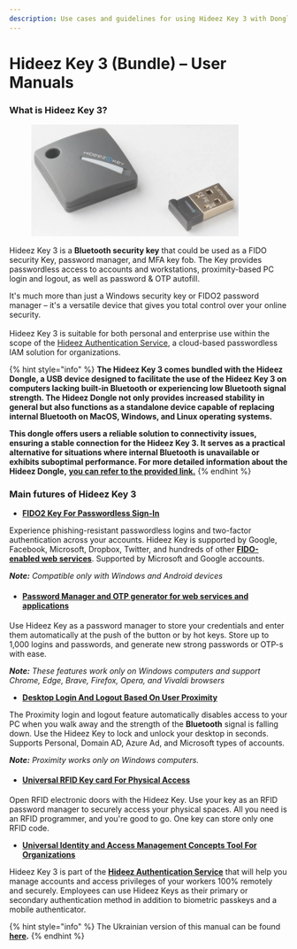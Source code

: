 ```yaml
---
description: Use cases and guidelines for using Hideez Key 3 with Dongle
---
```


# Hideez Key 3 (Bundle) – User Manuals

### What is Hideez Key 3?

<figure><img src=".gitbook/assets/Screenshot_2 (1).png" alt="" width="375"><figcaption></figcaption></figure>

Hideez Key 3  is a **Bluetooth security key** that could be used as a FIDO security Key, password manager, and MFA key fob. The Key provides passwordless access to accounts and workstations, proximity-based PC login and logout, as well as password & OTP autofill.

&#x20;It's much more than just a Windows security key or FIDO2 password manager – it's a versatile device that gives you total control over your online security.\
\
Hideez Key 3 is suitable for both personal and enterprise use within the scope of the [Hideez Authentication Service](https://hideez.com/pages/hideez-authentication-service), a cloud-based passwordless IAM solution for organizations.

{% hint style="info" %}
**The Hideez Key 3 comes bundled with the Hideez Dongle, a USB device designed to facilitate the use of the Hideez Key 3 on computers lacking built-in Bluetooth or experiencing low Bluetooth signal strength. The Hideez Dongle not only provides increased stability in general but also functions as a standalone device capable of replacing internal Bluetooth on MacOS, Windows, and Linux operating systems.**

**This dongle offers users a reliable solution to connectivity issues, ensuring a stable connection for the Hideez Key 3. It serves as a practical alternative for situations where internal Bluetooth is unavailable or exhibits suboptimal performance. For more detailed information about the Hideez Dongle,** [**you can refer to the provided link.**](https://dongle.hideez.com/)
{% endhint %}

### Main futures of Hideez Key 3

* [**FIDO2 Key For Passwordless Sign-In**](passwordless-fido-authentication-and-2fa/setting-up-passwordless-logins-and-2fa.md)

Experience phishing-resistant passwordless logins and two-factor authentication across your accounts. Hideez Key is supported by Google, Facebook, Microsoft, Dropbox, Twitter, and hundreds of other [**FIDO-enabled web services**](https://hideez.com/pages/supported-services). Supported by Microsoft and Google accounts.

_**Note:** Compatible only with Windows and Android devices_&#x20;

* #### [Password Manager  and OTP generator for web services and applications ](broken-reference)

Use Hideez Key as a password manager to store your credentials and enter them automatically at the push of the button or by hot keys. Store up to 1,000 logins and passwords, and generate new strong passwords or OTP-s with ease.&#x20;

_**Note:** These features work only on Windows computers and support Chrome, Edge, Brave, Firefox, Opera, and Vivaldi browsers_&#x20;

* [**Desktop Login And Logout Based On User Proximity**](broken-reference)

The Proximity login and logout feature automatically disables access to your PC when you walk away and the strength of the **Bluetooth** signal is falling down. Use the Hideez Key to lock and unlock your desktop in seconds. Supports Personal, Domain AD, Azure Ad, and Microsoft types of accounts. &#x20;

_**Note:** Proximity works only on Windows computers._ &#x20;

*   #### [Universal RFID Key card For Physical Access](physical-access/use-hideez-key-as-an-rfid-card.md)



Open RFID electronic doors with the Hideez Key. Use your key as an RFID password manager to securely access your physical spaces. All you need is an RFID programmer, and you're good to go. One key can store only one RFID code.&#x20;

* [**Universal Identity and Access Management Concepts Tool For Organizations**](https://enterprise.hideez.com/hideez-key-enterprise-edition/hideez-key-enterprise-edition)

Hideez Key 3 is part of the [**Hideez Authentication Service**](https://hideez.com/pages/hideez-authentication-service) that will help you manage accounts and access privileges of your workers 100% remotely and securely. Employees can use Hideez Keys as their primary or secondary authentication method in addition to biometric passkeys and a mobile authenticator.&#x20;

{% hint style="info" %}
The Ukrainian version of this manual can be found [**here**](https://key3-4-ua.hideez.com/)**.**
{% endhint %}
